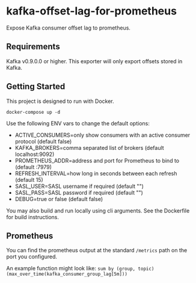 # kafka-offset-lag-for-prometheus
Expose Kafka consumer offset lag to prometheus.

## Requirements
Kafka v0.9.0.0 or higher.  This exporter will only export offsets
stored in Kafka.

## Getting Started
This project is designed to run with Docker.

`docker-compose up -d`

Use the following ENV vars to change the default options:
* ACTIVE_CONSUMERS=only show consumers with an active consumer protocol (default false)
* KAFKA_BROKERS=comma separated list of brokers (default localhost:9092)
* PROMETHEUS_ADDR=address and port for Prometheus to bind to (default :7979)
* REFRESH_INTERVAL=how long in seconds between each refresh (default 15)
* SASL_USER=SASL username if required (default "")
* SASL_PASS=SASL password if required (default "")
* DEBUG=true or false (default false)

You may also build and run locally using cli arguments.  See the Dockerfile
for build instructions.

## Prometheus
You can find the prometheus output at the standard `/metrics` path on the port you configured.

An example function might look like:
`sum by (group, topic) (max_over_time(kafka_consumer_group_lag[5m]))`

